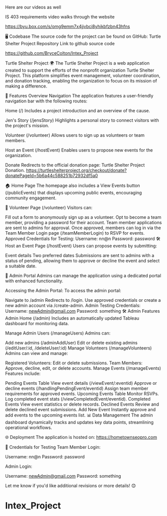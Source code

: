 Here are our videos as well

IS 403 requirements video walks through the website

https://byu.box.com/s/omg9emm7x4jjvbci8yhikbfzbn43hfns

🖥️ Codebase
The source code for the project can be found on GitHub:
Turtle Shelter Project Repository
Link to github source code

https://github.com/BryceColton/Intex_Project


Turtle Shelter Project 🌍
The Turtle Shelter Project is a web application created to support the efforts of the nonprofit organization Turtle Shelter Project. This platform simplifies event management, volunteer coordination, and donation tracking, enabling the organization to focus on its mission of making a difference.

🚀 Features Overview
Navigation
The application features a user-friendly navigation bar with the following routes:

Home (/)
Includes a project introduction and an overview of the cause.

Jen's Story (/jensStory)
Highlights a personal story to connect visitors with the project's mission.

Volunteer (/volunteer)
Allows users to sign up as volunteers or team members.

Host an Event (/hostEvent)
Enables users to propose new events for the organization.

Donate
Redirects to the official donation page:
Turtle Shelter Project Donation.
https://turtleshelterproject.org/checkout/donate?donatePageId=5b6a44c588251b72932df5a0

🏠 Home Page
The homepage also includes a View Events button (/publicEvents) that displays upcoming public events, encouraging community engagement.

🤝 Volunteer Page (/volunteer)
Visitors can:

Fill out a form to anonymously sign up as a volunteer.
Opt to become a team member, providing a password for their account.
Team member applications are sent to admins for approval.
Once approved, members can log in via the Team Member Login page (/teamMemberLogin) to RSVP for events.
Approved Credentials for Testing:
Username: nn@n
Password: password
🛠 Host an Event Page (/hostEvent)
Users can propose events by submitting:

Event details
Two preferred dates
Submissions are sent to admins with a status of pending, allowing them to approve or decline the event and select a suitable date.

🌟 Admin Portal
Admins can manage the application using a dedicated portal with enhanced functionality.

Accessing the Admin Portal:
To access the admin portal:

Navigate to /admin
Redirects to /login.
Use approved credentials or create a new admin account via /create-admin.
Admin Testing Credentials:
Username: newAdmin@gmail.com
Password: something
🛠 Admin Features
Admin Home (/admin)
Includes an automatically updated Tableau dashboard for monitoring data.

Manage Admin Users (/manageUsers)
Admins can:

Add new admins (/adminAddUser)
Edit or delete existing admins (/editUser/:id, /deleteUser/:id)
Manage Volunteers (/manageVolunteers)
Admins can view and manage:

Registered Volunteers: Edit or delete submissions.
Team Members: Approve, decline, edit, or delete accounts.
Manage Events (/manageEvents)
Features include:

Pending Events Table
View event details (/viewEvent/:eventid)
Approve or decline events (/handlingPendingEvent/eventid)
Assign team member requirements for approved events.
Upcoming Events Table
Monitor RSVPs.
Log completed event stats (/viewCompletedEvent/eventid).
Completed Events
View event statistics or delete records.
Declined Events
Review and delete declined event submissions.
Add New Event
Instantly approve and add events to the upcoming events list.
📊 Data Management
The admin dashboard dynamically tracks and updates key data points, streamlining operational workflows.

🌐 Deployment
The application is hosted on:
https://hometownseopro.com

🔑 Credentials for Testing
Team Member Login:

Username: nn@n
Password: password


Admin Login:

Username: newAdmin@gmail.com
Password: something

Let me know if you'd like additional revisions or more details! 😊
  
  
  

  







# Intex_Project
